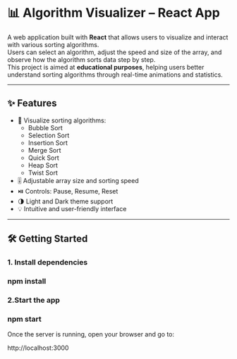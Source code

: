 # 📊 Algorithm Visualizer – React App

A web application built with **React** that allows users to visualize and interact with various sorting algorithms.  
Users can select an algorithm, adjust the speed and size of the array, and observe how the algorithm sorts data step by step.  
This project is aimed at **educational purposes**, helping users better understand sorting algorithms through real-time animations and statistics.

---

## ✨ Features

- 🔢 Visualize sorting algorithms:
  - Bubble Sort
  - Selection Sort
  - Insertion Sort
  - Merge Sort
  - Quick Sort
  - Heap Sort
  - Twist Sort
- 🎚️ Adjustable array size and sorting speed
- ⏯️ Controls: Pause, Resume, Reset
- 🌗 Light and Dark theme support
- 💡 Intuitive and user-friendly interface

---

## 🛠️ Getting Started

### 1. Install dependencies

### npm install

### 2.Start the app

### npm start

Once the server is running, open your browser and go to:

http://localhost:3000




